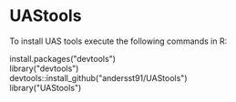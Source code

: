 # UAStools

To install UAS tools execute the following commands in R:

install.packages("devtools") </br>
library("devtools") </br>
devtools::install_github("andersst91/UAStools") </br>
library("UAStools") </br>
